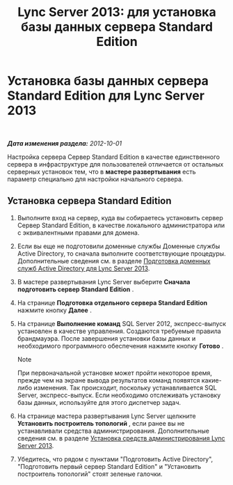 ﻿---
title: 'Lync Server 2013: для установка базы данных сервера Standard Edition'
TOCTitle: Установка базы данных сервера Standard Edition
ms:assetid: 0bd3a804-aad6-48cb-981b-54725af032db
ms:mtpsurl: https://technet.microsoft.com/ru-ru/library/Gg398167(v=OCS.15)
ms:contentKeyID: 49308910
ms.date: 05/19/2016
mtps_version: v=OCS.15
ms.translationtype: HT
---

# Установка базы данных сервера Standard Edition для Lync Server 2013

 

_**Дата изменения раздела:** 2012-10-01_

Настройка сервера Сервер Standard Edition в качестве единственного сервера в инфраструктуре для пользователей отличается от остальных серверных установок тем, что в **мастере развертывания** есть параметр специально для настройки начального сервера.

## Установка сервера Standard Edition

1.  Выполните вход на сервер, куда вы собираетесь установить сервер Сервер Standard Edition, в качестве локального администратора или с эквивалентными правами для домена.

2.  Если вы еще не подготовили доменные службы Доменные службы Active Directory, то сначала выполните соответствующие процедуры. Дополнительные сведения см. в разделе [Подготовка доменных служб Active Directory для Lync Server 2013](lync-server-2013-preparing-active-directory-domain-services.md).

3.  В мастере развертывания Lync Server выберите **Сначала подготовить сервер Standard Edition** .

4.  На странице **Подготовка отдельного сервера Standard Edition** нажмите кнопку **Далее** .

5.  На странице **Выполнение команд** SQL Server 2012, экспресс-выпуск установлен в качестве управления. Создаются требуемые правила брандмауэра. После завершения установки базы данных и необходимого программного обеспечения нажмите кнопку **Готово** .
    
    > [!NOTE]  
    > При первоначальной установке может пройти некоторое время, прежде чем на экране вывода результатов команд появятся какие-либо изменения. Так происходит, поскольку устанавливается SQL Server, экспресс-выпуск. Если необходимо отслеживать установку базы данных, используйте для этого диспетчер задач.

6.  На странице мастера развертывания Lync Server щелкните **Установить построитель топологий** , если ранее вы не устанавливали средства администрирования. Дополнительные сведения см. в разделе [Установка средств администрирования Lync Server 2013](lync-server-2013-install-lync-server-administrative-tools.md).

7.  Убедитесь, что рядом с пунктами "Подготовить Active Directory", "Подготовить первый сервер Standard Edition" и "Установить построитель топологий" стоят зеленые галочки.

